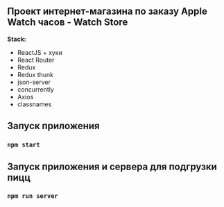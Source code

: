 ## Проект интернет-магазина по заказу Apple Watch часов - Watch Store

**Stack:**

- ReactJS + хуки
- React Router
- Redux
- Redux thunk
- json-server
- concurrently
- Axios
- classnames

## Запуск приложения
### `npm start`

## Запуск приложения и сервера для подгрузки пицц
### `npm run server`
